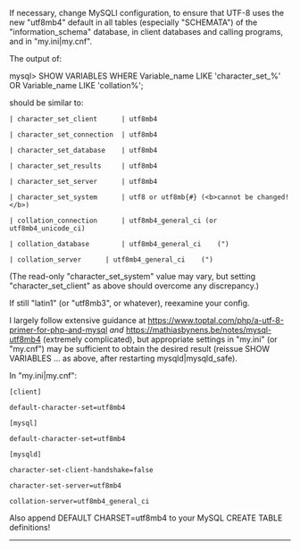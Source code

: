 If necessary, change MySQLI configuration, to ensure that UTF-8 uses the new "utf8mb4" default in all tables (especially "SCHEMATA") of the "information_schema" database, in client databases and calling programs, and in "my.ini|my.cnf".

The output of:

  mysql> SHOW VARIABLES WHERE Variable_name LIKE 'character\_set\_%' OR Variable_name LIKE 'collation%';

should be similar to:

	| character_set_client		| utf8mb4

	| character_set_connection	| utf8mb4

	| character_set_database	| utf8mb4

	| character_set_results		| utf8mb4

	| character_set_server		| utf8mb4

	| character_set_system		| utf8 or utf8mb{#} (<b>cannot be changed!</b>)

	| collation_connection		| utf8mb4_general_ci (or utf8mb4_unicode_ci)

	| collation_database		| utf8mb4_general_ci	(")

	| collation_server		| utf8mb4_general_ci	(")

(The read-only "character_set_system" value may vary, but setting "character_set_client" as above should overcome any discrepancy.)

If still "latin1" (or "utf8mb3", or whatever), reexamine your config.

I largely follow extensive guidance at https://www.toptal.com/php/a-utf-8-primer-for-php-and-mysql <i>and</i> https://mathiasbynens.be/notes/mysql-utf8mb4 (extremely complicated), but appropriate settings in "my.ini" (or "my.cnf") may be sufficient to obtain the desired result (reissue SHOW VARIABLES ... as above, after restarting mysqld|mysqld_safe).

In "my.ini|my.cnf":

	[client]

	default-character-set=utf8mb4

	[mysql]

	default-character-set=utf8mb4

	[mysqld]

	character-set-client-handshake=false

	character-set-server=utf8mb4

	collation-server=utf8mb4_general_ci

Also append DEFAULT CHARSET=utf8mb4 to your MySQL CREATE TABLE definitions!

--------------------------
